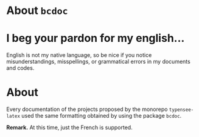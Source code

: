 About `bcdoc`
=============


I beg your pardon for my english...
===================================

English is not my native language, so be nice if you notice misunderstandings, misspellings, or grammatical errors in my documents and codes.


About
=====

Every documentation of the projects proposed by the monorepo `typensee-latex` used the same formatting obtained by using the package `bcdoc`.

**Remark.** At this time, just the French is supported.


<!-- :version-START: -->
<!-- :version-END: -->
